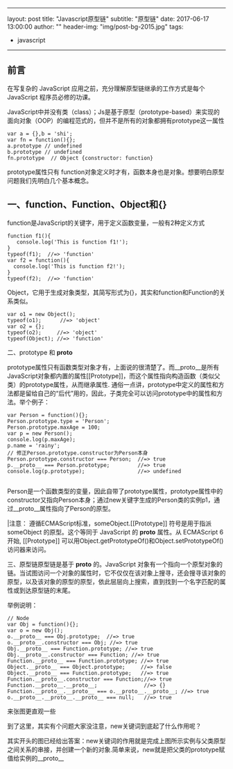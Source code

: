   ---
layout:     post
title:      "Javascript原型链"
subtitle:   "原型链"
date:        2017-06-17 13:00:00
author:     ""
header-img: "img/post-bg-2015.jpg"
tags:
   - javascript
---


## 前言

在写复杂的 JavaScript 应用之前，充分理解原型链继承的工作方式是每个 JavaScript 程序员必修的功课。

JavaScript中并没有类（class）；Js是基于原型（prototype-based）来实现的面向对象（OOP）的编程范式的，但并不是所有的对象都拥有prototype这一属性

```
var a = {},b = 'shi';
var fn = function(){};
a.prototype // undefined
b.prototype // undefined
fn.prototype  // Object {constructor: function}

```

prototype属性只有 function对象定义时才有，函数本身也是对象。想要明白原型问题我们先明白几个基本概念。

## 一、function、Function、Object和{}

function是JavaScript的关键字，用于定义函数变量，一般有2种定义方式

```
function f1(){  
   console.log('This is function f1!');
}
typeof(f1);  //=> 'function'
var f2 = function(){  
  console.log('This is function f2!');
}
typeof(f2);  //=> 'function'

```


Object，它用于生成对象类型，其简写形式为{}，其实和function和Function的关系类似。

```
var o1 = new Object();  
typeof(o1);      //=> 'object'
var o2 = {};  
typeof(o2);     //=> 'object'
typeof(Object); //=> 'function'

```
二、prototype 和 __proto__

prototype属性只有函数类型对象才有，上面说的很清楚了。而__proto__是所有JavaScript对象都内置的属性[[Prototype]]，而这个属性指向构造函数（类似父类）的prototype属性，从而继承属性. 通俗一点讲，prototype中定义的属性和方法都是留给自己的“后代”用的，因此，子类完全可以访问prototype中的属性和方法。举个例子：

```
var Person = function(){};  
Person.prototype.type = 'Person';  
Person.prototype.maxAge = 100;
var p = new Person();  
console.log(p.maxAge);  
p.name = 'rainy';
// 修正Person.prototype.constructor为Person本身
Person.prototype.constructor === Person;  //=> true  
p.__proto__ === Person.prototype;         //=> true  
console.log(p.prototype);                 //=> undefined


```

Person是一个函数类型的变量，因此自带了prototype属性，prototype属性中的constructor又指向Person本身；通过new关键字生成的Person类的实例p1，通过__proto__属性指向了Person的原型。


|注意：
遵循ECMAScript标准，someObject.[[Prototype]] 符号是用于指派 someObject 的原型。这个等同于 JavaScript 的 __proto__ 属性。从 ECMAScript 6 开始, [[Prototype]] 可以用Object.getPrototypeOf()和Object.setPrototypeOf()访问器来访问。

三、原型链原型链是基于 __proto__ 的。JavaScript 对象有一个指向一个原型对象的链。当试图访问一个对象的属性时，它不仅仅在该对象上搜寻，还会搜寻该对象的原型，以及该对象的原型的原型，依此层层向上搜索，直到找到一个名字匹配的属性或到达原型链的末尾。


举例说明：


```
// Node
var Obj = function(){};  
var o = new Obj();  
o.__proto__ === Obj.prototype;  //=> true  
o.__proto__.constructor === Obj; //=> true
Obj.__proto__ === Function.prototype; //=> true  
Obj.__proto__.constructor === Function; //=> true
Function.__proto__ === Function.prototype; //=> true  
Object.__proto__ === Object.prototype;     //=> false  
Object.__proto__ === Function.prototype;   //=> true
Function.__proto__.constructor === Function;//=> true  
Function.__proto__.__proto__;               //=> {}  
Function.__proto__.__proto__ === o.__proto__.__proto__; //=> true  
o.__proto__.__proto__.__proto__ === null;   //=> true

```


来张图更直观一些


到了这里，其实有个问题大家没注意，new关键词到底起了什么作用呢？

其实开头的图已经给出答案：new关键词的作用就是完成上图所示实例与父类原型之间关系的串接，并创建一个新的对象.简单来说，new就是把父类的prototype赋值给实例的__proto__

